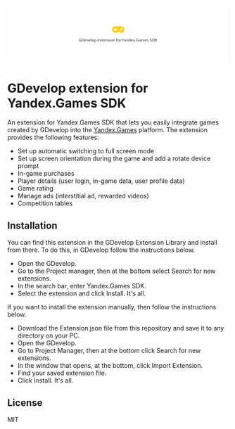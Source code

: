 [![GDevelop extension for Yandex.Games SDK](cover.png)](https://github.com/achubutkin/yandex-games-sdk-gdevelop-extension)

# GDevelop extension for Yandex.Games SDK
An extension for Yandex.Games SDK that lets you easily integrate games created by GDevelop into the [Yandex.Games](https://yandex.com/games/) platform. The extension provides the following features:

* Set up automatic switching to full screen mode
* Set up screen orientation during the game and add a rotate device prompt
* In-game purchases
* Player details (user login, in-game data, user profile data)
* Game rating
* Manage ads (interstitial ad, rewarded videos)
* Competition tables 

## Installation
You can find this extension in the GDevelop Extension Library and install from there. To do this, in GDevelop follow the instructions below.

* Open the GDevelop.
* Go to the Project manager, then at the bottom select Search for new extensions.
* In the search bar, enter Yandex.Games SDK. 
* Select the extension and click Install. It's all.

If you want to install the extension manually, then follow the instructions below.

* Download the Extension.json file from this repository and save it to any directory on your PC.
* Open the GDevelop.
* Go to Project Manager, then at the bottom click Search for new extensions.
* In the window that opens, at the bottom, click Import Extension.
* Find your saved extension file.
* Click Install. It's all.

## License

MIT
